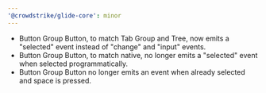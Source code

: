 ```yaml
---
'@crowdstrike/glide-core': minor
---
```


- Button Group Button, to match Tab Group and Tree, now emits a "selected" event instead of "change" and "input" events.
- Button Group Button, to match native, no longer emits a "selected" event when selected programmatically.
- Button Group Button no longer emits an event when already selected and space is pressed.
